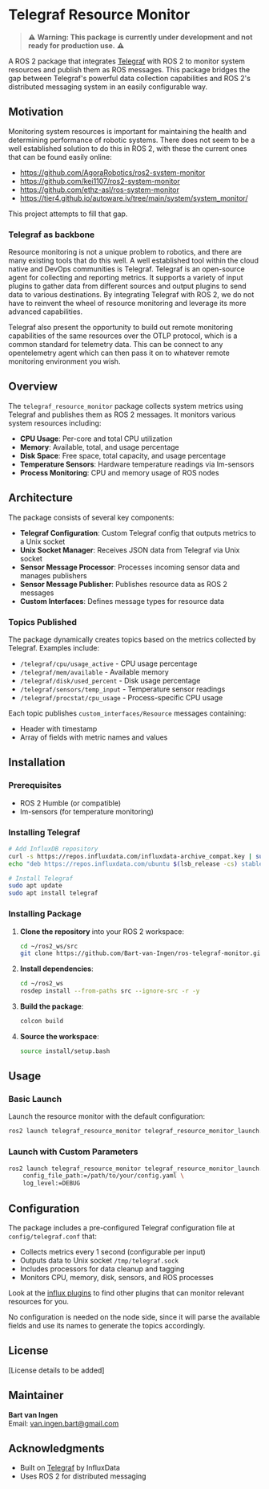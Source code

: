 # Telegraf Resource Monitor

> ⚠️ **Warning: This package is currently under development and not ready for production use.** ⚠️

A ROS 2 package that integrates [Telegraf](https://www.influxdata.com/time-series-platform/telegraf/) with ROS 2 to monitor system resources and publish them as ROS messages. This package bridges the gap between Telegraf's powerful data collection capabilities and ROS 2's distributed messaging system in an easily configurable way.

## Motivation
Monitoring system resources is important for maintaining the health and determining performance of robotic systems. There does not seem to be a well established solution to do this in ROS 2, with these the current ones that can be found easily online:

- https://github.com/AgoraRobotics/ros2-system-monitor
- https://github.com/kei1107/ros2-system-monitor
- https://github.com/ethz-asl/ros-system-monitor
- https://tier4.github.io/autoware.iv/tree/main/system/system_monitor/

This project attempts to fill that gap.

### Telegraf as backbone
Resource monitoring is not a unique problem to robotics, and there are many existing tools that do this well. A well established tool within the cloud native and DevOps communities is Telegraf.
Telegraf is an open-source agent for collecting and reporting metrics. It supports a variety of input plugins to gather data from different sources and output plugins to send data to various destinations. By integrating Telegraf with ROS 2, we do not have to reinvent the wheel of resource monitoring and leverage its more advanced capabilities.

Telegraf also present the opportunity to build out remote monitoring capabilities of the same resources over the OTLP protocol, which is a common standard for telemetry data. This can be connect to any opentelemetry agent which can then pass it on to whatever remote monitoring environment you wish.

## Overview

The `telegraf_resource_monitor` package collects system metrics using Telegraf and publishes them as ROS 2 messages. It monitors various system resources including:

- **CPU Usage**: Per-core and total CPU utilization
- **Memory**: Available, total, and usage percentage
- **Disk Space**: Free space, total capacity, and usage percentage
- **Temperature Sensors**: Hardware temperature readings via lm-sensors
- **Process Monitoring**: CPU and memory usage of ROS nodes

## Architecture

The package consists of several key components:

- **Telegraf Configuration**: Custom Telegraf config that outputs metrics to a Unix socket
- **Unix Socket Manager**: Receives JSON data from Telegraf via Unix socket
- **Sensor Message Processor**: Processes incoming sensor data and manages publishers
- **Sensor Message Publisher**: Publishes resource data as ROS 2 messages
- **Custom Interfaces**: Defines message types for resource data


### Topics Published

The package dynamically creates topics based on the metrics collected by Telegraf. Examples include:

- `/telegraf/cpu/usage_active` - CPU usage percentage
- `/telegraf/mem/available` - Available memory
- `/telegraf/disk/used_percent` - Disk usage percentage
- `/telegraf/sensors/temp_input` - Temperature sensor readings
- `/telegraf/procstat/cpu_usage` - Process-specific CPU usage

Each topic publishes `custom_interfaces/Resource` messages containing:
- Header with timestamp
- Array of fields with metric names and values

## Installation

### Prerequisites

- ROS 2 Humble (or compatible)
- lm-sensors (for temperature monitoring)

### Installing Telegraf

```bash
# Add InfluxDB repository
curl -s https://repos.influxdata.com/influxdata-archive_compat.key | sudo apt-key add -
echo "deb https://repos.influxdata.com/ubuntu $(lsb_release -cs) stable" | sudo tee /etc/apt/sources.list.d/influxdata.list

# Install Telegraf
sudo apt update
sudo apt install telegraf
```

### Installing Package

1. **Clone the repository** into your ROS 2 workspace:
   ```bash
   cd ~/ros2_ws/src
   git clone https://github.com/Bart-van-Ingen/ros-telegraf-monitor.git
   ```

1. **Install dependencies**:
   ```bash
   cd ~/ros2_ws
   rosdep install --from-paths src --ignore-src -r -y
   ```

1. **Build the package**:
   ```bash
   colcon build
   ```

1. **Source the workspace**:
   ```bash
   source install/setup.bash
   ```

## Usage

### Basic Launch

Launch the resource monitor with the default configuration:

```bash
ros2 launch telegraf_resource_monitor telegraf_resource_monitor_launch.py
```

### Launch with Custom Parameters

```bash
ros2 launch telegraf_resource_monitor telegraf_resource_monitor_launch.py \
    config_file_path:=/path/to/your/config.yaml \
    log_level:=DEBUG
```

## Configuration

The package includes a pre-configured Telegraf configuration file at `config/telegraf.conf` that:

- Collects metrics every 1 second (configurable per input)
- Outputs data to Unix socket `/tmp/telegraf.sock`
- Includes processors for data cleanup and tagging
- Monitors CPU, memory, disk, sensors, and ROS processes

Look at the [influx plugins](https://docs.influxdata.com/telegraf/v1/plugins/) to find other plugins that can monitor relevant resources for you.

No configuration is needed on the node side, since it will parse the available fields and use its names to generate the topics accordingly.

## License

[License details to be added]

## Maintainer

**Bart van Ingen**  
Email: van.ingen.bart@gmail.com

## Acknowledgments

- Built on [Telegraf](https://www.influxdata.com/time-series-platform/telegraf/) by InfluxData
- Uses ROS 2 for distributed messaging
